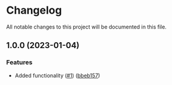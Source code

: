 # Changelog

All notable changes to this project will be documented in this file.

## 1.0.0 (2023-01-04)


### Features

* Added functionality ([#1](https://github.com/justtrackio/terraform-aws-ecs-autoscaling/issues/1)) ([bbeb157](https://github.com/justtrackio/terraform-aws-ecs-autoscaling/commit/bbeb1579da96cd711e863e4ac07ac954432340a4))
